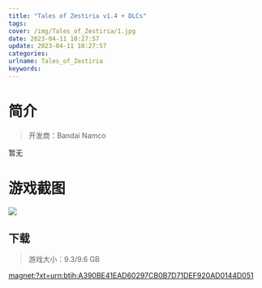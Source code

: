 ```yaml
---
title: "Tales of Zestiria v1.4 + DLCs"
tags: 
cover: /img/Tales_of_Zestiria/1.jpg
date: 2023-04-11 10:27:57
update: 2023-04-11 10:27:57
categories: 
urlname: Tales_of_Zestiria
keywords: 
---
```

# 简介

> 开发商：Bandai Namco

暂无

# 游戏截图

![](/img/Tales_of_Zestiria/2.jpg)


## 下载

> 游戏大小：9.3/9.6 GB

[magnet:?xt=urn:btih:A390BE41EAD60297CB0B7D71DEF920AD0144D051](magnet:?xt=urn:btih:A390BE41EAD60297CB0B7D71DEF920AD0144D051)
